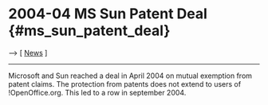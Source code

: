 # 2004-04 MS Sun Patent Deal {#ms_sun_patent_deal}

\--\> \[ [ News](SwpatcninoEn "wikilink") \]

------------------------------------------------------------------------

Microsoft and Sun reached a deal in April 2004 on mutual exemption from
patent claims. The protection from patents does not extend to users of
!OpenOffice.org. This led to a row in september 2004.
